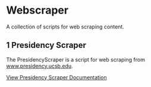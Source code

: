 # Webscraper
A collection of scripts for web scraping content.

## 1 Presidency Scraper
The PresidencyScraper is a script for web scraping from www.presidency.ucsb.edu.

[View Presidency Scraper Documentation](presidencyScraper)